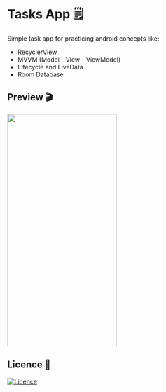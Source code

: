 # Tasks App 🗒️
Simple task app for practicing android concepts like:

- RecyclerView
- MVVM (Model - View - ViewModel)
- Lifecycle and LiveData
- Room Database

## Preview 🎬
<img height="530" src="https://i.imgur.com/RnhCe4K.gif" width="250"/>

## Licence 📃
[![Licence](https://img.shields.io/github/license/Ileriayo/markdown-badges?style=for-the-badge)](./LICENSE)

